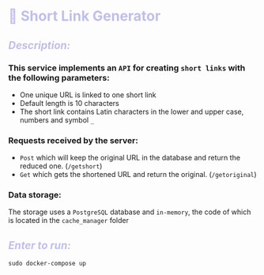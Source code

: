 # <span style="color:#C0BFEC">**🦔 Short Link Generator**</span>

## <span style="color:#C0BFEC">***Description:*** </span>

### <span>**This service implements an `API` for creating `short links` with the following parameters:**</span>

* One unique URL is linked to one short link
* Default length is 10 characters
* The short link contains Latin characters in the lower and upper
  case, numbers and symbol `_`

### <span>**Requests received by the server:**</span>
* `Post` which will keep the original URL
in the database and return the reduced one.  (`/getshort`)
* `Get` which gets the shortened URL
  and return the original. (`/getoriginal`)

### <span>**Data storage:**</span>

The storage uses a `PostgreSQL` database and `in-memory`, 
the code of which is located in the `cache_manager` folder

## <span style="color:#C0BFEC">***Enter to run:*** </span>

```shell
sudo docker-compose up
```
